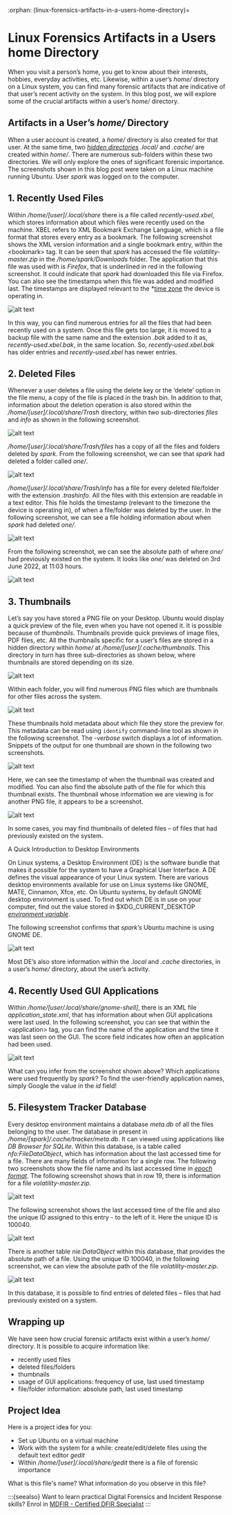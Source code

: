 :orphan:
(linux-forensics-artifacts-in-a-users-home-directory)=
# Linux Forensics Artifacts in a Users home Directory
 
When you visit a person’s home, you get to know about their interests, hobbies, everyday activities, etc. Likewise, within a user’s *home/* directory on a Linux system, you can find many forensic artifacts that are indicative of that user’s recent activity on the system. In this blog post, we will explore some of the crucial artifacts within a user’s *home/* directory.

## Artifacts in a User’s *home/* Directory

When a user account is created, a *home/* directory is also created for that user. At the same time, two *[hidden directories](dont-be-tricked-by-hidden-files-viewing-hidden-files-and-directories-in-linux)* *.local/* and *.cache/* are created within *home/*. There are numerous sub-folders within these two directories. We will only explore the ones of significant forensic importance. The screenshots shown in this blog post were taken on a Linux machine running Ubuntu. User *spark* was logged on to the computer.

## 1. Recently Used Files

Within */home/[user]/.local/share* there is a file called *recently-used.xbel*, which stores information about which files were recently used on the machine. XBEL refers to XML Bookmark Exchange Language, which is a file format that stores every entry as a bookmark. The following screenshot shows the XML version information and a single bookmark entry, within the \<bookmark>
tag. It can be seen that *spark* has accessed the file *volatility-master.zip* in the */home/spark/Downloads* folder. The application that this file was used with is *Firefox*, that is underlined in red in the following screenshot. It could indicate that *spark* had downloaded this file via Firefox. You can also see the timestamps when this file was added and modified last. The timestamps are displayed relevant to the *[time zone](collecting-linux-system-information-for-dfir)
the device is operating in.

![alt text](images/home-1.png)

In this way, you can find numerous entries for all the files that had been recently used on a system. Once this file gets too large, it is moved to a backup file with the same name and the extension *.bak* added to it as, *recently-used.xbel.bak*, in the same location. So, *recently-used.xbel.bak* has older entries and *recently-used.xbel* has newer entries.

## 2. Deleted Files

Whenever a user deletes a file using the delete key or the ‘delete’ option in the file menu, a copy of the file is placed in the trash bin. In addition to that, information about the deletion operation is also stored within the */home/[user]/.local/share/Trash* directory, within two sub-directories *files* and *info* as shown in the following screenshot.

![alt text](images/home-2.png)

*/home/[user]/.local/share/Trash/files* has a copy of all the files and folders deleted by *spark*. From the following screenshot, we can see that *spark* had deleted a folder called *one/*.

![alt text](images/home-3.png)

*/home/[user]/.local/share/Trash/info* has a file for every deleted file/folder with the extension *.trashinfo*. All the files with this extension are readable in a text editor. This file holds the timestamp (relevant to the timezone the device is operating in), of when a file/folder was deleted by the user. In the following screenshot, we can see a file holding information about when *spark* had deleted *one/*.

![alt text](images/home-4.png)

From the following screenshot, we can see the absolute path of where *one/* had previously existed on the system. It looks like *one/* was deleted on 3rd June 2022, at 11:03 hours. 

![alt text](images/home-5.png)

## 3. Thumbnails
Let’s say you have stored a PNG file on your Desktop. Ubuntu would display a quick preview of the file, even when you have not opened it. It is possible because of *thumbnails*. Thumbnails provide quick previews of image files, PDF files, etc. All the thumbnails specific for a user’s files are stored in a hidden directory within *home/* at */home/[user]/.cache/thumbnails*. This directory in turn has three sub-directories as shown below, where thumbnails are stored depending on its size.

![alt text](images/home-6.png)

Within each folder, you will find numerous PNG files which are thumbnails for other files across the system.

![alt text](images/home-7.png)

These thumbnails hold metadata about which file they store the preview for. This metadata can be read using `identify` command-line tool as shown in the following screenshot. The *-verbose* switch displays a lot of information. Snippets of the output for one thumbnail are shown in the following two screenshots.

![alt text](images/home-8.png)

Here, we can see the timestamp of when the thumbnail was created and modified. You can also find the absolute path of the file for which this thumbnail exists. The thumbnail whose information we are viewing is for another PNG file, it appears to be a screenshot. 

![alt text](images/home-9.png)

In some cases, you may find thumbnails of deleted files – of files that had previously existed on the system.

A Quick Introduction to Desktop Environments

On Linux systems, a Desktop Environment (DE) is the software bundle that makes it possible for the system to have a Graphical User Interface. A DE defines the visual appearance of your Linux system. There are various desktop environments available for use on Linux systems like GNOME, MATE, Cinnamon, Xfce, etc. On Ubuntu systems, by default GNOME desktop environment is used. To find out which DE is in use on your computer, find out the value stored in $XDG_CURRENT_DESKTOP *[environment variable](environment-variables-in-linux)*.

The following screenshot confirms that *spark’s* Ubuntu machine is using GNOME DE.

![alt text](images/home-10.png)

Most DE’s also store information within the *.local* and *.cache* directories, in a user’s *home/* directory, about the user’s activity.

## 4. Recently Used GUI Applications

Within */home/[user/.local/share/gnome-shell]*, there is an XML file *application_state.xml*, that has information about when GUI applications were last used. In the following screenshot, you can see that within the \<application> tag, you can find the name of the application and the time it was last seen on the GUI. The score field indicates how often an application had been used.

![alt text](images/home-11.png)

What can you infer from the screenshot shown above? Which applications were used frequently by *spark*? To find the user-friendly application names, simply Google the value in the *id* field!

## 5. Filesystem Tracker Database

Every desktop environment maintains a database *meta.db* of all the files belonging to the user. The database in present in */home/[spark]/.cache/tracker/meta.db*. It can viewed using applications like *DB Browser for SQLite*. Within this database, is a table called *nfo:FileDataObject*, which has information about the last accessed time for a file. There are many fields of information for a single row. The following two screenshots show the file name and its last accessed time in *[epoch format](timestamp-format-in-windows-linux-mac-os)*. The following screenshot shows that in row 19, there is information for a file *volatility-master.zip*.

![alt text](images/home-12.png)

The following screenshot shows the last accessed time of the file and also the unique ID assigned to this entry - to the left of it. Here the unique ID is 100040.

![alt text](images/home-13.png)

There is another table *nie:DataObject* within this database, that provides the absolute path of a file. Using the unique ID 100040, in the following screenshot, we can view the absolute path of the file *volatility-master.zip*.

![alt text](images/home-14.png)

In this database, it is possible to find entries of deleted files – files that had previously existed on a system.

## Wrapping up

We have seen how crucial forensic artifacts exist within a user’s *home/* directory. It is possible to acquire information like:

- recently used files
- deleted files/folders
- thumbnails
- usage of GUI applications: frequency of use, last used timestamp
- file/folder information: absolute path, last used timestamp

## Project Idea

Here is a project idea for you:

- Set up Ubuntu on a virtual machine
- Work with the system for a while: create/edit/delete files using the default text editor *gedit*
- Within */home/[user]/.local/share/gedit* there is a file of forensic importance

What is this file's name? What information do you observe in this file?

:::{seealso}
Want to learn practical Digital Forensics and Incident Response skills? Enrol in [MDFIR - Certified DFIR Specialist](https://www.mosse-institute.com/certifications/mdfir-certified-dfir-specialist.html)
:::
